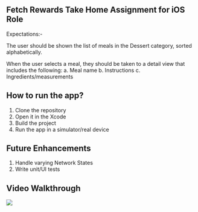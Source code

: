 ## Fetch Rewards Take Home Assignment for iOS Role

Expectations:-

The user should be shown the list of meals in the Dessert category, sorted
alphabetically.

When the user selects a meal, they should be taken to a detail view that
includes the following:
  a. Meal name
  b. Instructions
  c. Ingredients/measurements

## How to run the app?

1. Clone the repository
2. Open it in the Xcode
3. Build the project
4. Run the app in a simulator/real device

## Future Enhancements

1. Handle varying Network States
2. Write unit/UI tests

## Video Walkthrough

<a href="https://www.loom.com/share/204a7f798f024695895918b95b4addd4">
      <img style="max-width:300px;" src="https://cdn.loom.com/sessions/thumbnails/204a7f798f024695895918b95b4addd4-with-play.gif">
</a>
